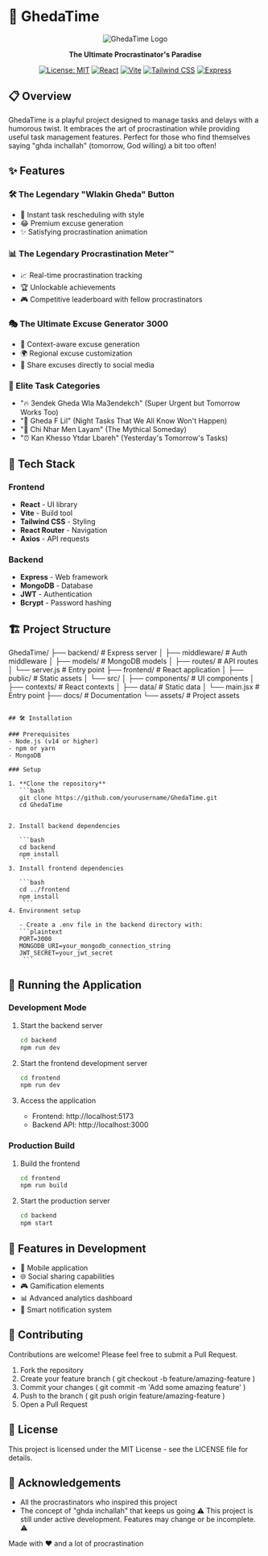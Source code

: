 # 🌟 GhedaTime

<div align="center">
  
  ![GhedaTime Logo](https://via.placeholder.com/200x200?text=GhedaTime)
  
  **The Ultimate Procrastinator's Paradise**
  
  [![License: MIT](https://img.shields.io/badge/License-MIT-yellow.svg)](https://opensource.org/licenses/MIT)
  [![React](https://img.shields.io/badge/React-18.3.1-blue.svg)](https://reactjs.org/)
  [![Vite](https://img.shields.io/badge/Vite-5.4.14-purple.svg)](https://vitejs.dev/)
  [![Tailwind CSS](https://img.shields.io/badge/Tailwind-3.3.0-38B2AC.svg)](https://tailwindcss.com/)
  [![Express](https://img.shields.io/badge/Express-4.21.2-green.svg)](https://expressjs.com/)
  
</div>

## 📋 Overview

GhedaTime is a playful project designed to manage tasks and delays with a humorous twist. It embraces the art of procrastination while providing useful task management features. Perfect for those who find themselves saying "ghda inchallah" (tomorrow, God willing) a bit too often!

## ✨ Features

### 🛠️ The Legendary "Wlakin Gheda" Button
- 🔄 Instant task rescheduling with style
- 😂 Premium excuse generation
- ✨ Satisfying procrastination animation

### 📊 The Legendary Procrastination Meter™
- 📈 Real-time procrastination tracking
- 🏆 Unlockable achievements
- 🎮 Competitive leaderboard with fellow procrastinators

### 🎭 The Ultimate Excuse Generator 3000
- 🎲 Context-aware excuse generation
- 🌍 Regional excuse customization
- 📱 Share excuses directly to social media

### 🎯 Elite Task Categories
- "🔥 3endek Gheda Wla Ma3endekch" (Super Urgent but Tomorrow Works Too)
- "🌙 Gheda F Lil" (Night Tasks That We All Know Won't Happen)
- "🌈 Chi Nhar Men Layam" (The Mythical Someday)
- "⏰ Kan Khesso Ytdar Lbareh" (Yesterday's Tomorrow's Tasks)

## 🚀 Tech Stack

### Frontend
- **React** - UI library
- **Vite** - Build tool
- **Tailwind CSS** - Styling
- **React Router** - Navigation
- **Axios** - API requests

### Backend
- **Express** - Web framework
- **MongoDB** - Database
- **JWT** - Authentication
- **Bcrypt** - Password hashing

## 🏗️ Project Structure
GhedaTime/
├── backend/             # Express server
│   ├── middleware/      # Auth middleware
│   ├── models/          # MongoDB models
│   ├── routes/          # API routes
│   └── server.js        # Entry point
├── frontend/            # React application
│   ├── public/          # Static assets
│   └── src/
│       ├── components/  # UI components
│       ├── contexts/    # React contexts
│       ├── data/        # Static data
│       └── main.jsx     # Entry point
├── docs/                # Documentation
└── assets/              # Project assets

```plaintext

## 🛠️ Installation

### Prerequisites
- Node.js (v14 or higher)
- npm or yarn
- MongoDB

### Setup

1. **Clone the repository**
   ```bash
   git clone https://github.com/yourusername/GhedaTime.git
   cd GhedaTime
 ```
```

2. Install backend dependencies
   
   ```bash
   cd backend
   npm install
    ```
3. Install frontend dependencies
   
   ```bash
   cd ../frontend
   npm install
    ```
4. Environment setup
   
   - Create a .env file in the backend directory with:
   ```plaintext
   PORT=3000
   MONGODB_URI=your_mongodb_connection_string
   JWT_SECRET=your_jwt_secret
    ```
   ```
## 🚀 Running the Application
### Development Mode
1. Start the backend server
   
   ```bash
   cd backend
   npm run dev
    ```
2. Start the frontend development server
   
   ```bash
   cd frontend
   npm run dev
    ```
3. Access the application
   
   - Frontend: http://localhost:5173
   - Backend API: http://localhost:3000
### Production Build
1. Build the frontend
   
   ```bash
   cd frontend
   npm run build
    ```
2. Start the production server
   
   ```bash
   cd backend
   npm start
    ```
## 🧪 Features in Development
- 📱 Mobile application
- 🌐 Social sharing capabilities
- 🎮 Gamification elements
- 📊 Advanced analytics dashboard
- 🔔 Smart notification system
## 🤝 Contributing
Contributions are welcome! Please feel free to submit a Pull Request.

1. Fork the repository
2. Create your feature branch ( git checkout -b feature/amazing-feature )
3. Commit your changes ( git commit -m 'Add some amazing feature' )
4. Push to the branch ( git push origin feature/amazing-feature )
5. Open a Pull Request
## 📜 License
This project is licensed under the MIT License - see the LICENSE file for details.

## 🌟 Acknowledgements
- All the procrastinators who inspired this project
- The concept of "ghda inchallah" that keeps us going
⚠️ This project is still under active development. Features may change or be incomplete. ⚠️

Made with ❤️ and a lot of procrastination
